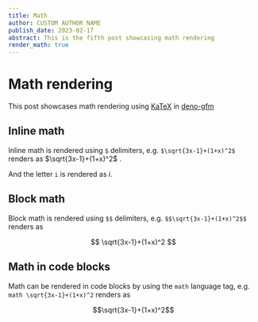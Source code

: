 ```yaml
---
title: Math
author: CUSTOM AUTHOR NAME
publish_date: 2023-02-17
abstract: This is the fifth post showcasing math rendering
render_math: true
---
```


# Math rendering

This post showcases math rendering using [KaTeX](https://katex.org/) in
[deno-gfm](https://github.com/denoland/deno-gfm)

## Inline math

Inline math is rendered using `$` delimiters, e.g. `$\sqrt{3x-1}+(1+x)^2$`
renders as $\sqrt{3x-1}+(1+x)^2$ .

And the letter `i` is rendered as $i$.

## Block math

Block math is rendered using `$$` delimiters, e.g. `$$\sqrt{3x-1}+(1+x)^2$$`
renders as

$$ \sqrt{3x-1}+(1+x)^2 $$

## Math in code blocks

Math can be rendered in code blocks by using the `math` language tag, e.g.
`math \sqrt{3x-1}+(1+x)^2` renders as

```math
\sqrt{3x-1}+(1+x)^2
```

<!-- $i$ -->